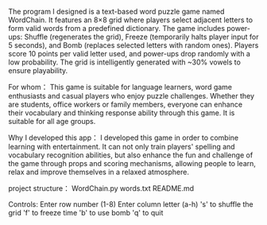 The program I designed is a text-based word puzzle game named WordChain. It features an 8×8 grid where players select adjacent letters to form valid words from a predefined dictionary. The game includes power-ups: Shuffle (regenerates the grid), Freeze (temporarily halts player input for 5 seconds), and Bomb (replaces selected letters with random ones). Players score 10 points per valid letter used, and power-ups drop randomly with a low probability. The grid is intelligently generated with ~30% vowels to ensure playability.

For whom：
This game is suitable for language learners, word game enthusiasts and casual players who enjoy puzzle challenges. Whether they are students, office workers or family members, everyone can enhance their vocabulary and thinking response ability through this game. It is suitable for all age groups.

Why I developed this app：
I developed this game in order to combine learning with entertainment. It can not only train players' spelling and vocabulary recognition abilities, but also enhance the fun and challenge of the game through props and scoring mechanisms, allowing people to learn, relax and improve themselves in a relaxed atmosphere.

project structure：
WordChain.py 
words.txt 
README.md

Controls:
Enter row number (1-8)
Enter column letter (a-h)
's' to shuffle the grid
'f' to freeze time
'b' to use bomb
'q' to quit
